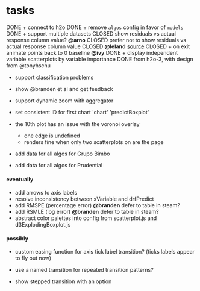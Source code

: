 # tasks
DONE + connect to h2o
DONE + remove `algos` config in favor of `models`
DONE + support multiple datasets
CLOSED show residuals vs actual response column value? **@arno**
CLOSED prefer not to show residuals vs actual response column value 
CLOSED  **@leland** [source](http://stats.stackexchange.com/questions/155587/residual-plots-why-plot-versus-fitted-values-not-observed-y-values)
CLOSED + on exit animate points back to 0 baseline **@ivy**
DONE + display independent variable scatterplots by variable importance
DONE from h2o-3, with design from @tonyhschu

+ support classification problems
+ show @branden et al and get feedback
+ support dynamic zoom with aggregator

+ set consistent ID for first chart 
  'chart'
  'predictBoxplot'
+ the 10th plot has an issue with the voronoi overlay
  - one edge is undefined
  - renders fine when only two scatterplots on are the page

+ add data for all algos for Grupo Bimbo
+ add data for all algos for Prudential












 
#### eventually
+ add arrows to axis labels
+ resolve inconsistency between xVariable and drfPredict
+ add RMSPE (percentage error) **@branden** defer to table in steam?
+ add RSMLE (log error) **@branden** defer to table in steam?
+ abstract color palettes into config from scatterplot.js
  and d3ExplodingBoxplot.js



#### possibly
+ custom easing function for axis tick label transition?
  (ticks labels appear to fly out now)
+ use a named transition for repeated transition patterns?

+ show stepped transition with an option
